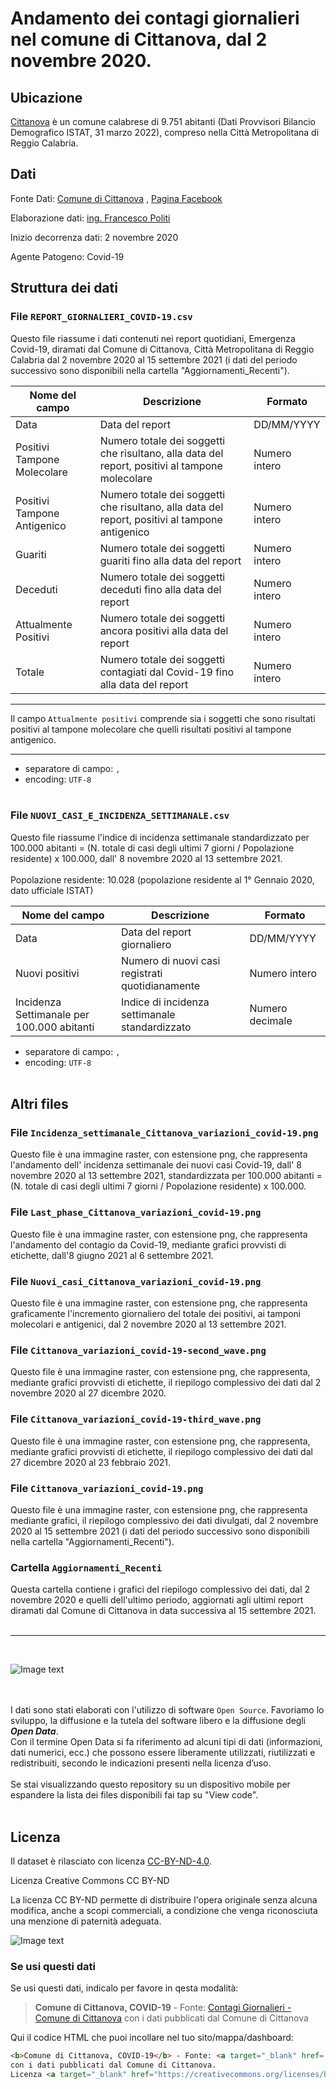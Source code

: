 
# Andamento dei contagi giornalieri<BR> nel comune di Cittanova, dal 2 novembre 2020. # 

## Ubicazione ##

[Cittanova](https://www.cittanovaonline.it/) è un comune calabrese di 9.751 abitanti (Dati Provvisori Bilancio Demografico ISTAT, 31 marzo 2022), compreso nella Città Metropolitana di Reggio Calabria. 
  
## Dati ##

Fonte Dati: [Comune di Cittanova](https://www.comune.cittanova.rc.it/) , [Pagina Facebook](https://www.facebook.com/CittanovaGentile/)

Elaborazione dati: [ing. Francesco Politi](https://www.cittanovaonline.it/francescopoliti/)

Inizio decorrenza dati: 2 novembre 2020
  
Agente Patogeno: Covid-19

## Struttura dei dati ##

### File `REPORT_GIORNALIERI_COVID-19.csv` ###

Questo file riassume i dati contenuti nei report quotidiani, Emergenza Covid-19, diramati dal Comune di Cittanova, Città Metropolitana di Reggio Calabria dal 2 novembre 2020 al 15 settembre 2021 (i dati del periodo successivo sono disponibili nella cartella "Aggiornamenti_Recenti").<BR>

Nome del campo | Descrizione | Formato 
-------------- | ----------- | ------- 
Data | Data del report | DD/MM/YYYY 
Positivi Tampone Molecolare | Numero totale dei soggetti che risultano, alla data del report, positivi al tampone molecolare | Numero intero 
Positivi Tampone Antigenico | Numero totale dei soggetti che risultano, alla data del report, positivi al tampone antigenico | Numero intero
Guariti | Numero totale dei soggetti guariti fino alla data del report | Numero intero
Deceduti | Numero totale dei soggetti deceduti fino alla data del report | Numero intero
Attualmente Positivi | Numero totale dei soggetti ancora positivi alla data del report | Numero intero
Totale | Numero totale dei soggetti contagiati dal Covid-19 fino alla data del report | Numero intero

______
Il campo `Attualmente positivi` comprende sia i soggetti che sono risultati positivi al tampone molecolare che quelli risultati positivi al tampone antigenico.
_______

- separatore di campo: `,`
- encoding: `UTF-8`
<BR><BR>

### File `NUOVI_CASI_E_INCIDENZA_SETTIMANALE.csv` ###

Questo file riassume l'indice di incidenza settimanale standardizzato per 100.000 abitanti = (N. totale di casi degli ultimi 7 giorni / Popolazione residente) x 100.000, dall' 8 novembre 2020 al 13 settembre 2021.<BR><BR>
Popolazione residente: 10.028 (popolazione residente al 1° Gennaio 2020, dato ufficiale ISTAT)<BR>

Nome del campo | Descrizione | Formato 
-------------- | ----------- | ------- 
Data | Data del report giornaliero | DD/MM/YYYY 
Nuovi positivi | Numero di nuovi casi registrati quotidianamente | Numero intero
Incidenza Settimanale per 100.000 abitanti | Indice di incidenza settimanale standardizzato | Numero decimale

- separatore di campo: `,`
- encoding: `UTF-8`
<BR><BR>

## Altri files ##

### File `Incidenza_settimanale_Cittanova_variazioni_covid-19.png` ###

Questo file è una immagine raster, con estensione png, che rappresenta l'andamento dell' incidenza settimanale dei nuovi casi Covid-19,  dall' 8 novembre 2020 al 13 settembre 2021, standardizzata per 100.000 abitanti = (N. totale di casi degli ultimi 7 giorni / Popolazione residente) x 100.000.

### File `Last_phase_Cittanova_variazioni_covid-19.png` ###

Questo file è una immagine raster, con estensione png, che rappresenta l'andamento del contagio da Covid-19, mediante grafici provvisti di etichette, dall'8 giugno 2021 al 6 settembre 2021.

### File `Nuovi_casi_Cittanova_variazioni_covid-19.png` ###

Questo file è una immagine raster, con estensione png, che rappresenta graficamente l'incremento giornaliero del totale dei positivi, ai tamponi molecolari e antigenici, dal 2 novembre 2020 al 13 settembre 2021.

### File `Cittanova_variazioni_covid-19-second_wave.png` ###

Questo file è una immagine raster, con estensione png, che rappresenta, mediante grafici provvisti di etichette, il riepilogo complessivo dei dati dal 2 novembre 2020 al 27 dicembre 2020.

### File `Cittanova_variazioni_covid-19-third_wave.png` ###

Questo file è una immagine raster, con estensione png, che rappresenta, mediante grafici provvisti di etichette, il riepilogo complessivo dei dati dal 27 dicembre 2020 al 23 febbraio 2021.

### File `Cittanova_variazioni_covid-19.png` ###

Questo file è una immagine raster, con estensione png, che rappresenta mediante grafici, il riepilogo complessivo dei dati divulgati, dal 2 novembre 2020 al 15 settembre 2021 (i dati del periodo successivo sono disponibili nella cartella "Aggiornamenti_Recenti").
  
### Cartella `Aggiornamenti_Recenti` ###
  
Questa cartella contiene i grafici del riepilogo complessivo dei dati, dal 2 novembre 2020 e quelli dell'ultimo periodo, aggiornati agli ultimi report diramati dal Comune di
Cittanova in data successiva al 15 settembre 2021.
<BR><BR>
_______
<BR>


![Image text](http://www.cittanovaonline.it/repository/logo_covid.png)

<BR><BR>
I dati sono stati elaborati con l'utilizzo di software `Open Source`. Favoriamo lo sviluppo, la diffusione e la tutela del software libero e la diffusione degli ***Open Data***.<BR>
Con il termine Open Data si fa riferimento ad alcuni tipi di dati (informazioni, dati numerici, ecc.) che possono essere liberamente utilizzati, riutilizzati e redistribuiti, secondo le indicazioni presenti nella licenza d’uso.<BR>
<BR>
Se stai visualizzando questo repository su un dispositivo mobile per espandere la lista dei files disponibili fai tap su "View code".
<BR><BR>

## Licenza ##

Il dataset è rilasciato con licenza [CC-BY-ND-4.0](https://creativecommons.org/licenses/by-nd/4.0/deed.it).


Licenza Creative Commons CC BY-ND

La licenza CC BY-ND permette di distribuire l'opera originale senza alcuna modifica, anche a scopi commerciali, a condizione che venga riconosciuta una menzione di paternità adeguata.

![Image text](http://www.cittanovaonline.it/repository/cc_by_nd.png)


### Se usi questi dati

Se usi questi dati, indicalo per favore in qesta modalità:

> <b>Comune di Cittanova, COVID-19</b> - Fonte: <a href='https://github.com/francescopoliti/CITTANOVA-COVID-19' target='_blank'>Contagi Giornalieri - Comune di Cittanova</a> con i dati pubblicati dal Comune di Cittanova

Qui il codice HTML che puoi incollare nel tuo sito/mappa/dashboard:

```html
<b>Comune di Cittanova, COVID-19</b> - Fonte: <a target="_blank" href='https://github.com/francescopoliti/CITTANOVA-COVID-19' target='_blank'>Contagi Giornalieri - Comune di Cittanova</a>
con i dati pubblicati dal Comune di Cittanova.
Licenza <a target="_blank" href="https://creativecommons.org/licenses/by-nd/4.0/deed.it">CC BY ND 4.0</a>
```


